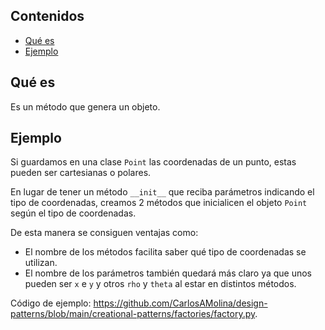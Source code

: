 ## Contenidos
- [Qué es](#qué-es)
- [Ejemplo](#ejemplo)

## Qué es

Es un método que genera un objeto.

## Ejemplo

Si guardamos en una clase `Point` las coordenadas de un punto, estas pueden ser cartesianas o polares.

En lugar de tener un método `__init__` que reciba parámetros indicando el tipo de coordenadas, creamos 2 métodos que inicialicen el objeto `Point` según el tipo de coordenadas.

De esta manera se consiguen ventajas como:

- El nombre de los métodos facilita saber qué tipo de coordenadas se utilizan.
- El nombre de los parámetros también quedará más claro ya que unos pueden ser `x` e `y` y otros `rho` y `theta` al estar en distintos métodos.

Código de ejemplo: <https://github.com/CarlosAMolina/design-patterns/blob/main/creational-patterns/factories/factory.py>.